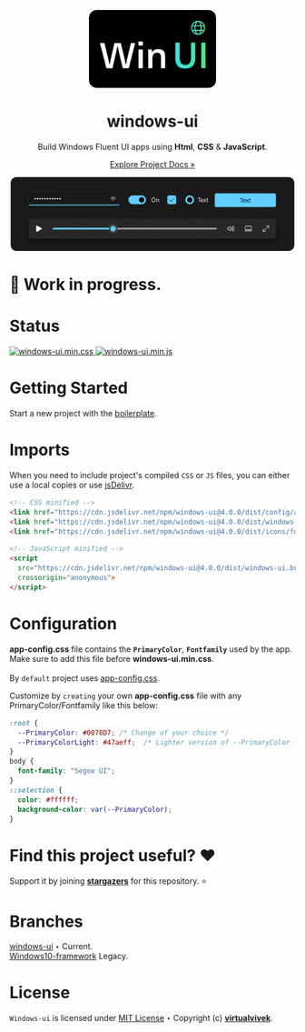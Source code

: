 <p align="center"> 
  <img src="src/assets/logo.png" width="224" />
</p>
<h1 align="center">windows-ui</h1>

<p align="center">Build Windows Fluent UI apps using <b>Html</b>, <b>CSS</b> & <b>JavaScript</b>.</p>
<p align="center"><a href="https://windows-ui.github.io/" target="_blank">Explore Project Docs »</a></p>

<meta name='keywords' content='Windows 10,Windows 11, FluentUI, html, css, js'>
<meta name='description' content='Build Windows Fluent UI apps using html, css & js'>
<meta name='author' content='Vivek Verma'>

<p align="center"><img src="src/assets/preview_header_dark.png" width="500" /></p>


# 🚧 Work in progress.

# Status
<p>
  <a href="https://github.com/virtualvivek/windows-ui/tree/main/dist/windows-ui-11.min.css">
    <img src="https://img.shields.io/github/size/virtualvivek/windows-ui/dist/windows-ui-11.min.css?style=flat-square&logo=css3&color=1572B6&label=windows-ui.min.css" alt="windows-ui.min.css" />
  </a>
  <a href="https://github.com/virtualvivek/windows-ui/tree/main/dist/windows-ui.min.js">
    <img src="https://img.shields.io/github/size/virtualvivek/windows-ui/dist/windows-ui.min.js?style=flat-square&logo=JavaScript&color=F7DF1E&label=windows-ui.min.js" alt="windows-ui.min.js" />
  </a>
</p>



<h1>Getting Started</h1>

Start a new project with the [boilerplate](https://github.com/virtualvivek/windows-ui/tree/master/boilerplate).

# Imports
When you need to include project's compiled `CSS` or `JS` files,
you can either use a local copies or use [jsDelivr](https://www.jsdelivr.com/).

```html
<!-- CSS minified -->
<link href="https://cdn.jsdelivr.net/npm/windows-ui@4.0.0/dist/config/app-config.css.css" rel="stylesheet" crossorigin="anonymous">
<link href="https://cdn.jsdelivr.net/npm/windows-ui@4.0.0/dist/windows-ui-11.min.css" rel="stylesheet" crossorigin="anonymous">
<link href="https://cdn.jsdelivr.net/npm/windows-ui@4.0.0/dist/icons/fonts/fonts.min.css" rel="stylesheet" crossorigin="anonymous">
```
```html
<!-- JavaScript minified -->
<script
  src="https://cdn.jsdelivr.net/npm/windows-ui@4.0.0/dist/windows-ui.bundle.min.js"
  crossorigin="anonymous">
</script>
```

# Configuration

**app-config.css** file contains the **`PrimaryColor`**, **`Fontfamily`** used by the app.<br/>
Make sure to add this file before **windows-ui.min.css**.<br/><br/>
By `default` project uses <a href="dist/config/app-config.css">app-config.css</a>.<br>

Customize by `creating` your own **app-config.css** file with any PrimaryColor/Fontfamily like this below:

  
```css
:root {
  --PrimaryColor: #0078D7; /* Change of your choice */
  --PrimaryColorLight: #47aeff;  /* Lighter version of --PrimaryColor for DarkMode */
}
body {
  font-family: "Segoe UI";
}
::selection {
  color: #ffffff;
  background-color: var(--PrimaryColor);
}
```


# Find this project useful? :heart:
Support it by joining [**stargazers**](https://github.com/virtualvivek/windows-ui/stargazers) for this repository. :star:

# Branches

[windows-ui](https://github.com/virtualvivek/windows-ui)  ‣ Current. <br/>
[Windows10-framework](https://github.com/virtualvivek/windows-ui/tree/Windows10-framework) Legacy.

# License

`Windows-ui` is licensed under [MIT License](https://github.com/virtualvivek/windows-ui/blob/master/LICENSE) ‣ 
Copyright (c) [**virtualvivek**](https://github.com/virtualvivek).
